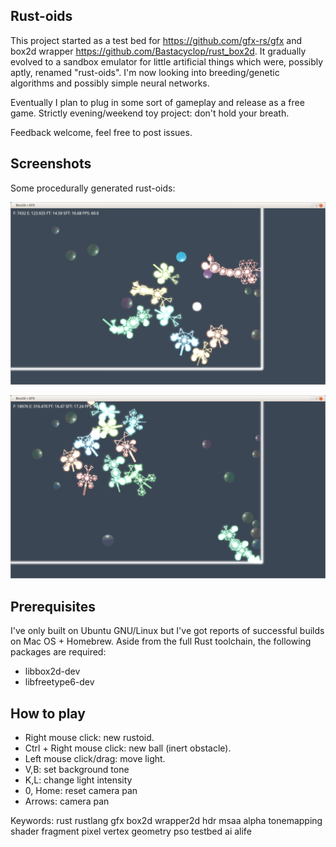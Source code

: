 ## Rust-oids

This project started as a test bed for https://github.com/gfx-rs/gfx and box2d wrapper https://github.com/Bastacyclop/rust_box2d. It gradually evolved to a sandbox emulator for little artificial things which were, possibly aptly, renamed "rust-oids". I'm now looking into breeding/genetic algorithms and possibly simple neural networks.

Eventually I plan to plug in some sort of gameplay and release as a free game. Strictly evening/weekend toy project: don't hold your breath.

Feedback welcome, feel free to post issues.

## Screenshots

Some procedurally generated rust-oids:

![screenshot](img/screenshot_005.png)

![screenshot](img/screenshot_006.png)

## Prerequisites

I've only built on Ubuntu GNU/Linux but I've got reports of successful builds on Mac OS + Homebrew. Aside from the full Rust toolchain, the following packages are required:

- libbox2d-dev
- libfreetype6-dev

## How to play

- Right mouse click: new rustoid.
- Ctrl + Right mouse click: new ball (inert obstacle).
- Left mouse click/drag: move light.
- V,B: set background tone
- K,L: change light intensity
- 0, Home: reset camera pan
- Arrows: camera pan

Keywords: rust rustlang gfx box2d wrapper2d hdr msaa alpha tonemapping shader fragment pixel vertex geometry pso testbed ai alife

